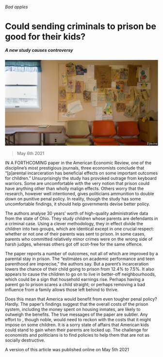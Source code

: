 ###### Bad apples

# Could sending criminals to prison be good for their kids? 

##### A new study causes controversy 

![image](images/20210508_fnp002_0.jpg) 

> May 6th 2021 

IN A FORTHCOMING paper in the American Economic Review, one of the discipline’s most prestigious journals, three economists conclude that “[p]arental incarceration has beneficial effects on some important outcomes for children.” Unsurprisingly the study has provoked outrage from keyboard warriors. Some are uncomfortable with the very notion that prison could have anything other than wholly malign effects. Others worry that the research, however well intentioned, gives politicians ammunition to double down on punitive penal policy. In reality, though the study has some uncomfortable findings, it should help governments devise better policy.

The authors analyse 30 years’ worth of high-quality administrative data from the state of Ohio. They study children whose parents are defendants in a criminal case. Using a clever methodology, they in effect divide the children into two groups, which are identical except in one crucial respect: whether or not one of their parents was sent to prison. In some cases, parents who committed relatively minor crimes were on the wrong side of harsh judges, whereas others got off scot-free for the same offence.


The paper reports a number of outcomes, not all of which are improved by a parental stay in prison. The “estimates on academic performance and teen parenthood are imprecise,” the authors say. But a parent’s incarceration lowers the chance of their child going to prison from 12.4% to 7.5%. It also appears to cause the children to go on to live in better-off neighbourhoods, which could be a sign that household earnings rise. Perhaps having a parent go to prison scares a child straight; or perhaps removing a bad influence from a family allows those left behind to thrive.

Does this mean that America would benefit from even tougher penal policy? Hardly. The paper’s findings suggest that the overall costs of the prison system, including the money spent on housing inmates, are likely to outweigh the benefits. The true messages of the paper are subtler. Any effort to , though noble, would need to reckon with the costs that it might impose on some children. It is a sorry state of affairs that American kids could stand to gain when their parents are locked up. The challenge for economists and politicians is to find policies to help them that are not as socially destructive.

A version of this article was published online on May 5th 2021

